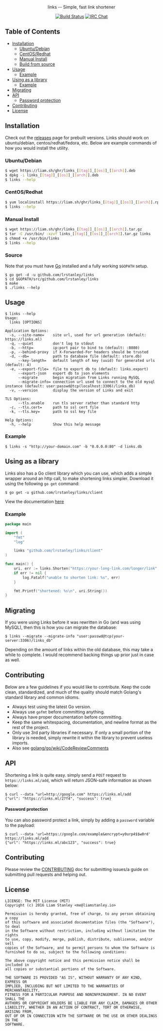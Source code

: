 <p align="center">links -- Simple, fast link shortener</p>
<p align="center">
  <a href="https://travis-ci.org/lrstanley/links"><img src="https://travis-ci.org/lrstanley/links.svg?branch=master" alt="Build Status"></a>
  <a href="https://byteirc.org/channel/%23%2Fdev%2Fnull"><img src="https://img.shields.io/badge/ByteIRC-%23%2Fdev%2Fnull-blue.svg" alt="IRC Chat"></a>
</p>

## Table of Contents
- [Installation](#installation)
  - [Ubuntu/Debian](#ubuntudebian)
  - [CentOS/Redhat](#centosredhat)
  - [Manual Install](#manual-install)
  - [Build from source](#build-from-source)
- [Usage](#usage)
  - [Example](#example)
- [Using as a library](#using-as-a-library)
  - [Example](#example-1)
- [Migrating](#migrating)
- [API](#api)
    - [Password protection](#password-protection)
- [Contributing](#contributing)
- [License](#license)

## Installation

Check out the [releases](https://github.com/lrstanley/links/releases)
page for prebuilt versions. Links should work on ubuntu/debian,
centos/redhat/fedora, etc. Below are example commands of how you would install
the utility.

### Ubuntu/Debian

```bash
$ wget https://liam.sh/ghr/links_[[tag]]_[[os]]_[[arch]].deb
$ dpkg -i links_[[tag]]_[[os]]_[[arch]].deb
$ links --help
```

### CentOS/Redhat

```bash
$ yum localinstall https://liam.sh/ghr/links_[[tag]]_[[os]]_[[arch]].rpm
$ links --help
```

### Manual Install

```bash
$ wget https://liam.sh/ghr/links_[[tag]]_[[os]]_[[arch]].tar.gz
$ tar -C /usr/bin/ -xzvf links_[[tag]]_[[os]]_[[arch]].tar.gz links
$ chmod +x /usr/bin/links
$ links --help
```

### Source

Note that you must have [Go](https://golang.org/doc/install) installed and
a fully working `$GOPATH` setup.

    $ go get -d -u github.com/lrstanley/links
    $ cd $GOPATH/src/github.com/lrstanley/links
    $ make
    $ ./links --help

## Usage

```
$ links --help
Usage:
  links [OPTIONS]

Application Options:
  -s, --site-name=    site url, used for url generation (default: https://links.ml)
  -q, --quiet         don't log to stdout
  -b, --http=         ip:port pair to bind to (default: :8080)
  -p, --behind-proxy  if X-Forwarded-For headers should be trusted
  -d, --db=           path to database file (default: store.db)
      --key-length=   default length of key (uuid) for generated urls (default: 4)
  -e, --export-file=  file to export db to (default: links.export)
      --export-json   export db to json elements
      --migrate       begin migration from Links running MySQL
      --migrate-info= connection url used to connect to the old mysql instance (default: user:passwd@tcp(localhost:3306)/links_db)
  -v, --version       display the version of Links and exit

TLS Options:
      --tls.enable    run tls server rather than standard http
  -c, --tls.cert=     path to ssl cert file
  -k, --tls.key=      path to ssl key file

Help Options:
  -h, --help          Show this help message
```

### Example

```
$ links -s "http://your-domain.com" -b "0.0.0.0:80" -d links.db
```

## Using as a library

Links also has a Go client library which you can use, which adds a simple
wrapper around an http call, to make shortening links simpler. Download it
using the following `go get` command:

```
$ go get -u github.com/lrstanley/links/client
```

View the documentation [here](https://godoc.org/github.com/lrstanley/links/client)

### Example

```go
package main

import (
	"fmt"
	"log"

	links "github.com/lrstanley/links/client"
)

func main() {
	uri, err := links.Shorten("https://your-long-link.com/longer/link", "", nil)
	if err != nil {
		log.Fatalf("unable to shorten link: %s", err)
	}

	fmt.Printf("shortened: %s\n", uri.String())
}
```

## Migrating

If you were using Links before it was rewritten in Go (and was using
MySQL), then this is how you can migrate the database:

```
$ links --migrate --migrate-info "user:passwd@tcp(your-server:3306)/links_db"
```

Depending on the amount of links within the old database, this may take a while
to complete. I would recommend backing things up prior just in case as well.

## Contributing

Below are a few guidelines if you would like to contribute. Keep the code
clean, standardized, and much of the quality should match Golang's standard
library and common idioms.

   * Always test using the latest Go version.
   * Always use `gofmt` before committing anything.
   * Always have proper documentation before committing.
   * Keep the same whitespacing, documentation, and newline format as the
     rest of the project.
   * Only use 3rd party libraries if necessary. If only a small portion of
     the library is needed, simply rewrite it within the library to prevent
     useless imports.
   * Also see [golang/go/wiki/CodeReviewComments](https://github.com/golang/go/wiki/CodeReviewComments)

## API

Shortening a link is quite easy. simply send a `POST` request to `https://links.ml/add`,
which will return JSON-safe information as shown below:

```
$ curl --data "url=http://google.com" https://links.ml/add
{"url": "https://links.ml/27f4", "success": true}
```

#### Password protection

You can also password protect a link, simply by adding a `password` variable to the payload:

```
$ curl --data 'url=https://google.com/example&encrypt=y0urp4$$w0rd' https://links.ml/add
{"url": "https://links.ml/abc123", "success": true}
```

## Contributing

Please review the [CONTRIBUTING](CONTRIBUTING.md) doc for submitting issues/a guide
on submitting pull requests and helping out.

## License

```
LICENSE: The MIT License (MIT)
Copyright (c) 2016 Liam Stanley <me@liamstanley.io>

Permission is hereby granted, free of charge, to any person obtaining a copy
of this software and associated documentation files (the "Software"), to deal
in the Software without restriction, including without limitation the rights
to use, copy, modify, merge, publish, distribute, sublicense, and/or sell
copies of the Software, and to permit persons to whom the Software is
furnished to do so, subject to the following conditions:

The above copyright notice and this permission notice shall be included in
all copies or substantial portions of the Software.

THE SOFTWARE IS PROVIDED "AS IS", WITHOUT WARRANTY OF ANY KIND, EXPRESS OR
IMPLIED, INCLUDING BUT NOT LIMITED TO THE WARRANTIES OF MERCHANTABILITY,
FITNESS FOR A PARTICULAR PURPOSE AND NONINFRINGEMENT. IN NO EVENT SHALL THE
AUTHORS OR COPYRIGHT HOLDERS BE LIABLE FOR ANY CLAIM, DAMAGES OR OTHER
LIABILITY, WHETHER IN AN ACTION OF CONTRACT, TORT OR OTHERWISE, ARISING FROM,
OUT OF OR IN CONNECTION WITH THE SOFTWARE OR THE USE OR OTHER DEALINGS IN THE
SOFTWARE.
```
